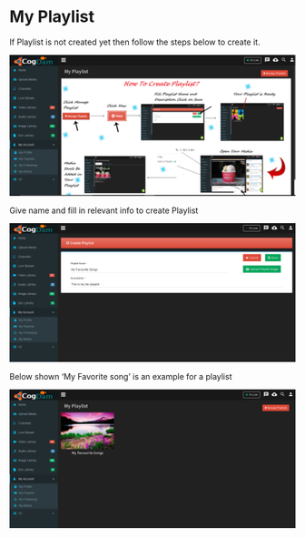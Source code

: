 # My Playlist

If Playlist is not created yet then follow the steps below to create it.

![](../.gitbook/assets/image%20%2888%29.png)

Give name and fill in relevant info to create Playlist

![](../.gitbook/assets/image%20%28184%29.png)

Below shown ‘My Favorite song’ is an example for a playlist

![](../.gitbook/assets/image%20%2824%29.png)

